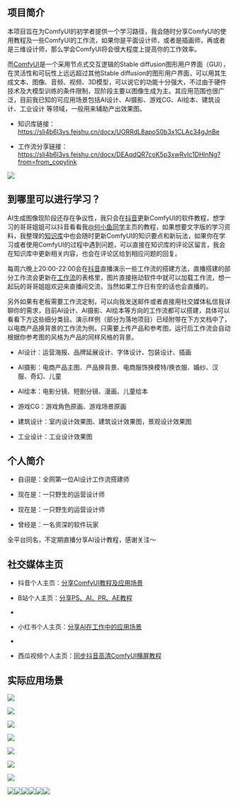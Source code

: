 ## 项目简介

本项目旨在为ComfyUI的初学者提供一个学习路径，我会随时分享ComfyUI的使用教程及一些ComfyUI的工作流，如果你是平面设计师，或者是插画师，再或者是三维设计师，那么学会ComfyUI将会很大程度上提高你的工作效率。

而[ComfyUI](https://github.com/comfyanonymous/ComfyUI)是一个采用节点式交互逻辑的Stable diffusion图形用户界面（GUI），在灵活性和可玩性上远远超过其他Stable diffusion的图形用户界面，可以用其生成文本、图像、音频、视频、3D模型，可以说它的功能十分强大，不过由于硬件技术及大模型训练的条件限制，现阶段主要以图像生成为主。其应用范围也很广泛，目前我已知的可应用场景包括AI设计、AI摄影、游戏CG、AI绘本、建筑设计、工业设计 等领域，一般用来辅助产出效果图。

* 知识库链接：https://sli4b6l3vs.feishu.cn/docx/UORRdL8apoS0b3x1CLAc34gJnBe
  
* 工作流分享链接：https://sli4b6l3vs.feishu.cn/docx/DEAqdQR7coK5p3xwRvIc1DHlnNg?from=from_copylink

![](https://github.com/hexiaoyu946/comfyui_zerotohero/blob/main/image14.png)



## 到哪里可以进行学习？

AI生成图像现阶段还存在争议性，我只会在[抖音](https://www.douyin.com/user/MS4wLjABAAAAT3F8KSN4icautpv2aNyMdbFUpAmBkxBzmffNTYBHcmc)更新ComfyUI的软件教程，想学习的哥哥姐姐可以抖音看看我[@何小鱼同学](https://www.douyin.com/user/MS4wLjABAAAAT3F8KSN4icautpv2aNyMdbFUpAmBkxBzmffNTYBHcmc)主页的教程，如果想要文字版的学习资料，我整理的[知识库](https://sli4b6l3vs.feishu.cn/docx/UORRdL8apoS0b3x1CLAc34gJnBe)中也会随时更新ComfyUI的知识要点和新玩法，如果你在学习或者使用ComfyUI的过程中遇到问题，可以直接在知识库的评论区留言，我会在知识库中更新相关内容，也会在评论区给到相应问题的回复。

每周六晚上20:00-22:00会在[抖音](https://www.douyin.com/user/MS4wLjABAAAAT3F8KSN4icautpv2aNyMdbFUpAmBkxBzmffNTYBHcmc)直播演示一些工作流的搭建方法，直播搭建的部分工作流会更新在[工作流](https://sli4b6l3vs.feishu.cn/docx/DEAqdQR7coK5p3xwRvIc1DHlnNg?from=from_copylink)的表格里，图片直接拖动软件中就可以加载工作流，想一起玩的哥哥姐姐欢迎来直播间交流，当然如果工作日有空的话也会直播的。

另外如果有老板需要工作流定制，可以向我发送邮件或者直接用社交媒体私信我详聊你的需求，目前AI设计、AI摄影、AI绘本等方向的工作流都可以搭建，具体可以看看下方这些细分类目。演示样例（部分为落地项目）已经附带在下方文档中了，以电商产品换背景的工作流为例，只需要上传产品和参考图，运行后工作流会自动根据你参考图的风格为产品的同样风格的背景。

* AI设计：运营海报、品牌延展设计、字体设计、包装设计、插画
  
* AI摄影：电商产品主图、产品换背景、电商服饰换模特/换衣服、婚纱、汉服、奇幻、儿童
  
* AI绘本：电影分镜、短剧分镜、漫画、儿童绘本
  
* 游戏CG：游戏角色原画、游戏场景原画

* 建筑设计：室内设计效果图、建筑设计效果图，景观设计效果图
  
* 工业设计：工业设计效果图



## 个人简介

* 自诩是：全网第一位AI设计工作流搭建师
  
* 现在是：一只野生的运营设计师

* 现在是：一只野生的运营设计师
  
* 曾经是：一名资深的软件玩家
  
全平台同名，不定期直播分享AI设计教程，感谢关注～ 



## 社交媒体主页

* 抖音个人主页：[分享ComfyUI教程及应用场景](https://www.douyin.com/user/MS4wLjABAAAAT3F8KSN4icautpv2aNyMdbFUpAmBkxBzmffNTYBHcmc)
  
* B站个人主页：[分享PS、AI、PR、AE教程](https://space.bilibili.com/371873812)
* 
* 小红书个人主页：[分享AI在工作中的应用场景](https://www.xiaohongshu.com/user/profile/5c41893d0000000005039b64?xhsshare=CopyLink&appuid=5c41893d0000000005039b64&apptime=1705247696)
* 
* 西瓜视频个人主页：[同步抖音高清ComfyUI横屏教程](https://www.ixigua.com/home/2669225149733667?utm_source=xiguastudio)





## 实际应用场景

![](https://github.com/hexiaoyu946/comfyui_zerotohero/blob/main/image4.png)

![](https://github.com/hexiaoyu946/comfyui_zerotohero/blob/main/image5.png)

![](https://github.com/hexiaoyu946/comfyui_zerotohero/blob/main/image2.png)

![](https://github.com/hexiaoyu946/comfyui_zerotohero/blob/main/image3.png)

![](https://github.com/hexiaoyu946/comfyui_zerotohero/blob/main/image1.png)

![](https://github.com/hexiaoyu946/comfyui_zerotohero/blob/main/image12.png)

![](https://github.com/hexiaoyu946/comfyui_zerotohero/blob/main/image13.png)

![](https://github.com/hexiaoyu946/comfyui_zerotohero/blob/main/image6.png)![](https://github.com/hexiaoyu946/comfyui_zerotohero/blob/main/image7.png)![](https://github.com/hexiaoyu946/comfyui_zerotohero/blob/main/image8.png)![](https://github.com/hexiaoyu946/comfyui_zerotohero/blob/main/image9.png)![](https://github.com/hexiaoyu946/comfyui_zerotohero/blob/main/image10.png)![](https://github.com/hexiaoyu946/comfyui_zerotohero/blob/main/image11.png)







